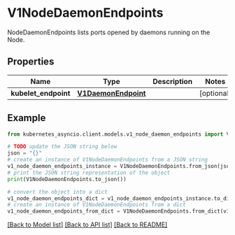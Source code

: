 # V1NodeDaemonEndpoints

NodeDaemonEndpoints lists ports opened by daemons running on the Node.

## Properties

Name | Type | Description | Notes
------------ | ------------- | ------------- | -------------
**kubelet_endpoint** | [**V1DaemonEndpoint**](V1DaemonEndpoint.md) |  | [optional] 

## Example

```python
from kubernetes_asyncio.client.models.v1_node_daemon_endpoints import V1NodeDaemonEndpoints

# TODO update the JSON string below
json = "{}"
# create an instance of V1NodeDaemonEndpoints from a JSON string
v1_node_daemon_endpoints_instance = V1NodeDaemonEndpoints.from_json(json)
# print the JSON string representation of the object
print(V1NodeDaemonEndpoints.to_json())

# convert the object into a dict
v1_node_daemon_endpoints_dict = v1_node_daemon_endpoints_instance.to_dict()
# create an instance of V1NodeDaemonEndpoints from a dict
v1_node_daemon_endpoints_from_dict = V1NodeDaemonEndpoints.from_dict(v1_node_daemon_endpoints_dict)
```
[[Back to Model list]](../README.md#documentation-for-models) [[Back to API list]](../README.md#documentation-for-api-endpoints) [[Back to README]](../README.md)


